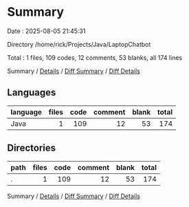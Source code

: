 # Summary

Date : 2025-08-05 21:45:31

Directory /home/rick/Projects/Java/LaptopChatbot

Total : 1 files,  109 codes, 12 comments, 53 blanks, all 174 lines

Summary / [Details](details.md) / [Diff Summary](diff.md) / [Diff Details](diff-details.md)

## Languages
| language | files | code | comment | blank | total |
| :--- | ---: | ---: | ---: | ---: | ---: |
| Java | 1 | 109 | 12 | 53 | 174 |

## Directories
| path | files | code | comment | blank | total |
| :--- | ---: | ---: | ---: | ---: | ---: |
| . | 1 | 109 | 12 | 53 | 174 |

Summary / [Details](details.md) / [Diff Summary](diff.md) / [Diff Details](diff-details.md)